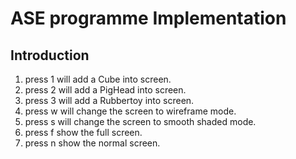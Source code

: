 # ASE programme Implementation 
## Introduction 
1. press 1 will add a Cube into screen.
2. press 2 will add a PigHead into screen.
3. press 3 will add a Rubbertoy into screen.
4. press w will change the screen to wireframe mode.
5. press s will change the screen to smooth shaded mode.
6. press f show the full screen.
7. press n show the normal screen.